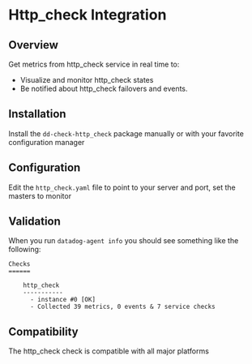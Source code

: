 # Http_check Integration

## Overview

Get metrics from http_check service in real time to:

* Visualize and monitor http_check states
* Be notified about http_check failovers and events.

## Installation

Install the `dd-check-http_check` package manually or with your favorite configuration manager

## Configuration

Edit the `http_check.yaml` file to point to your server and port, set the masters to monitor

## Validation

When you run `datadog-agent info` you should see something like the following:

    Checks
    ======

        http_check
        -----------
          - instance #0 [OK]
          - Collected 39 metrics, 0 events & 7 service checks

## Compatibility

The http_check check is compatible with all major platforms
